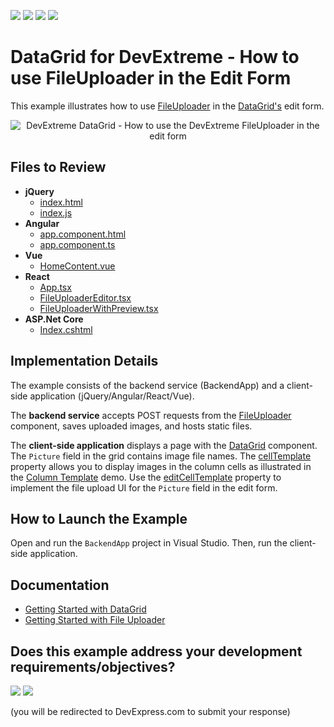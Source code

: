 <!-- default badges list -->
![](https://img.shields.io/endpoint?url=https://codecentral.devexpress.com/api/v1/VersionRange/337810507/22.2.4%2B)
[![](https://img.shields.io/badge/Open_in_DevExpress_Support_Center-FF7200?style=flat-square&logo=DevExpress&logoColor=white)](https://supportcenter.devexpress.com/ticket/details/T972708)
[![](https://img.shields.io/badge/📖_How_to_use_DevExpress_Examples-e9f6fc?style=flat-square)](https://docs.devexpress.com/GeneralInformation/403183)
[![](https://img.shields.io/badge/💬_Leave_Feedback-feecdd?style=flat-square)](#does-this-example-address-your-development-requirementsobjectives)
<!-- default badges end -->
# DataGrid for DevExtreme - How to use FileUploader in the Edit Form

This example illustrates how to use [FileUploader](https://js.devexpress.com/Documentation/ApiReference/UI_Widgets/dxFileUploader/) in the [DataGrid's](https://js.devexpress.com/Documentation/ApiReference/UI_Widgets/dxDataGrid/) edit form. 

<div align="center"><img alt="DevExtreme DataGrid - How to use the DevExtreme FileUploader in the edit form" src="overview.png" /></div>

## Files to Review

- **jQuery**
    - [index.html](jQuery/src/index.html)
    - [index.js](jQuery/src/index.js)
- **Angular**
    - [app.component.html](Angular/src/app/app.component.html)
    - [app.component.ts](Angular/src/app/app.component.ts)
- **Vue**
    - [HomeContent.vue](Vue/src/components/HomeContent.vue)
- **React**
    - [App.tsx](React/src/App.tsx)
    - [FileUploaderEditor.tsx](React/src/FileUploaderEditor.tsx)
    - [FileUploaderWithPreview.tsx](React/src/FileUploaderWithPreview.tsx)
- **ASP.Net Core**    
    - [Index.cshtml](ASP.NET%20Core/ASP.NET%20Core/Views/Home/Index.cshtml)

## Implementation Details

The example consists of the backend service (BackendApp) and a client-side application (jQuery/Angular/React/Vue).

The **backend service** accepts POST requests from the [FileUploader](https://js.devexpress.com/Documentation/ApiReference/UI_Widgets/dxFileUploader/) component, saves uploaded images, and hosts static files.

The **client-side application** displays a page with the [DataGrid](https://js.devexpress.com/Documentation/ApiReference/UI_Widgets/dxDataGrid/) component. The `Picture` field in the grid contains image file names. The [cellTemplate](https://js.devexpress.com/Documentation/ApiReference/UI_Widgets/dxDataGrid/Configuration/columns/#cellTemplate) property allows you to display images in the column cells as illustrated in the [Column Template](https://js.devexpress.com/Demos/WidgetsGallery/Demo/DataGrid/ColumnTemplate/)  demo. Use the [editCellTemplate](https://js.devexpress.com/Documentation/ApiReference/UI_Components/dxDataGrid/Configuration/columns/#editCellTemplate) property to implement the file upload UI for the `Picture` field in the edit form.

##  How to Launch the Example

Open and run the `BackendApp` project in Visual Studio. Then, run the client-side application.

## Documentation

- [Getting Started with DataGrid](https://js.devexpress.com/Documentation/Guide/UI_Components/DataGrid/Getting_Started_with_DataGrid/)
- [Getting Started with File Uploader](https://js.devexpress.com/Documentation/Guide/UI_Components/FileUploader/)
<!-- feedback -->
## Does this example address your development requirements/objectives?

[<img src="https://www.devexpress.com/support/examples/i/yes-button.svg"/>](https://www.devexpress.com/support/examples/survey.xml?utm_source=github&utm_campaign=devextreme-datagrid-use-fileuploader-in-the-edit-form&~~~was_helpful=yes) [<img src="https://www.devexpress.com/support/examples/i/no-button.svg"/>](https://www.devexpress.com/support/examples/survey.xml?utm_source=github&utm_campaign=devextreme-datagrid-use-fileuploader-in-the-edit-form&~~~was_helpful=no)

(you will be redirected to DevExpress.com to submit your response)
<!-- feedback end -->
